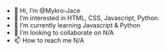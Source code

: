- 👋 Hi, I’m @Mykro-Jace
- 👀 I’m interested in HTML, CSS, Javascript, Python.
- 🌱 I’m currently learning Javascript & Python
- 💞️ I’m looking to collaborate on N/A
- 📫 How to reach me N/A

<!---
Mykro-Jace/Mykro-Jace is a ✨ special ✨ repository because its `README.md` (this file) appears on your GitHub profile.
You can click the Preview link to take a look at your changes.
--->

